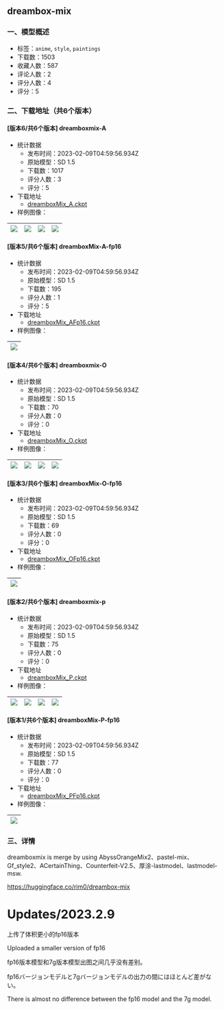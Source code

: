 ## dreambox-mix
### 一、模型概述

- 标签：`anime`, `style`, `paintings`
- 下载数：1503
- 收藏人数：587
- 评论人数：2
- 评分人数：4
- 评分：5

### 二、下载地址（共6个版本）

#### [版本6/共6个版本] dreamboxmix-A

- 统计数据
  - 发布时间：2023-02-09T04:59:56.934Z
  - 原始模型：SD 1.5
  - 下载数：1017
  - 评分人数：3
  - 评分：5
- 下载地址
  - [dreamboxMix_A.ckpt](https://civitai.com/api/download/models/8469)
- 样例图像：

| <img src="https://image.civitai.com/xG1nkqKTMzGDvpLrqFT7WA/90eb6709-d336-4100-4d90-4edf58c71e00/width=450/80403.jpeg" /> | <img src="https://image.civitai.com/xG1nkqKTMzGDvpLrqFT7WA/8d785f90-ca7c-4379-b8af-62ec6c05c100/width=450/80407.jpeg" /> | <img src="https://image.civitai.com/xG1nkqKTMzGDvpLrqFT7WA/0cf17cf7-357f-4de9-5729-0b6fda4b5700/width=450/80406.jpeg" /> | <img src="https://image.civitai.com/xG1nkqKTMzGDvpLrqFT7WA/1c52b965-f041-4804-0cad-8dd0a0fd5a00/width=450/80404.jpeg" /> |
| ---- | ---- | ---- | ---- |

#### [版本5/共6个版本] dreamboxMix-A-fp16

- 统计数据
  - 发布时间：2023-02-09T04:59:56.934Z
  - 原始模型：SD 1.5
  - 下载数：195
  - 评分人数：1
  - 评分：5
- 下载地址
  - [dreamboxMix_AFp16.ckpt](https://civitai.com/api/download/models/8903)
- 样例图像：

| <img src="https://image.civitai.com/xG1nkqKTMzGDvpLrqFT7WA/d278a551-3a4d-48bf-72bb-13134c7a5f00/width=450/85152.jpeg" /> |
| ---- |

#### [版本4/共6个版本] dreamboxmix-O

- 统计数据
  - 发布时间：2023-02-09T04:59:56.934Z
  - 原始模型：SD 1.5
  - 下载数：70
  - 评分人数：0
  - 评分：0
- 下载地址
  - [dreamboxMix_O.ckpt](https://civitai.com/api/download/models/8470)
- 样例图像：

| <img src="https://image.civitai.com/xG1nkqKTMzGDvpLrqFT7WA/03eeef6c-e3f8-4d3c-5290-e728d19b6d00/width=450/80413.jpeg" /> | <img src="https://image.civitai.com/xG1nkqKTMzGDvpLrqFT7WA/eab9bbaf-62e0-4f72-c288-374360ec7900/width=450/80412.jpeg" /> | <img src="https://image.civitai.com/xG1nkqKTMzGDvpLrqFT7WA/ada3dfd1-7510-4eb2-105a-f213034af200/width=450/80411.jpeg" /> | <img src="https://image.civitai.com/xG1nkqKTMzGDvpLrqFT7WA/e663fc3c-be8e-4221-86a2-ed87ac11b100/width=450/80410.jpeg" /> |
| ---- | ---- | ---- | ---- |

#### [版本3/共6个版本] dreamboxMix-O-fp16

- 统计数据
  - 发布时间：2023-02-09T04:59:56.934Z
  - 原始模型：SD 1.5
  - 下载数：69
  - 评分人数：0
  - 评分：0
- 下载地址
  - [dreamboxMix_OFp16.ckpt](https://civitai.com/api/download/models/8904)
- 样例图像：

| <img src="https://image.civitai.com/xG1nkqKTMzGDvpLrqFT7WA/5340d073-73e8-49b7-014a-6ef3e086a200/width=450/85153.jpeg" /> |
| ---- |

#### [版本2/共6个版本] dreamboxmix-p

- 统计数据
  - 发布时间：2023-02-09T04:59:56.934Z
  - 原始模型：SD 1.5
  - 下载数：75
  - 评分人数：0
  - 评分：0
- 下载地址
  - [dreamboxMix_P.ckpt](https://civitai.com/api/download/models/8471)
- 样例图像：

| <img src="https://image.civitai.com/xG1nkqKTMzGDvpLrqFT7WA/77b5f796-809e-4345-492c-4ef05e5c3b00/width=450/80418.jpeg" /> | <img src="https://image.civitai.com/xG1nkqKTMzGDvpLrqFT7WA/3439d09e-7bde-4c9e-d26d-455bcb0e2800/width=450/80417.jpeg" /> | <img src="https://image.civitai.com/xG1nkqKTMzGDvpLrqFT7WA/9ec8cbde-11a0-413b-1762-25450b886f00/width=450/80416.jpeg" /> | <img src="https://image.civitai.com/xG1nkqKTMzGDvpLrqFT7WA/052eecbf-f091-4e3e-f603-636e35e66e00/width=450/80415.jpeg" /> |
| ---- | ---- | ---- | ---- |

#### [版本1/共6个版本] dreamboxMix-P-fp16

- 统计数据
  - 发布时间：2023-02-09T04:59:56.934Z
  - 原始模型：SD 1.5
  - 下载数：77
  - 评分人数：0
  - 评分：0
- 下载地址
  - [dreamboxMix_PFp16.ckpt](https://civitai.com/api/download/models/8905)
- 样例图像：

| <img src="https://image.civitai.com/xG1nkqKTMzGDvpLrqFT7WA/2b31531e-e1c8-4de4-d9dc-8194f2c48200/width=450/85154.jpeg" /> |
| ---- |


### 三、详情
<p>dreamboxmix is merge by using AbyssOrangeMix2、pastel-mix、Gf_style2、ACertainThing、Counterfeit-V2.5、厚涂-lastmodel、lastmodel-msw.</p><p><a target="_blank" rel="ugc" href="https://huggingface.co/rim0/dreambox-mix">https://huggingface.co/rim0/dreambox-mix</a></p><p></p><h1><strong>Updates/2023.2.9</strong></h1><p>上传了体积更小的fp16版本</p><p>Uploaded a smaller version of fp16</p><p></p><p>fp16版本模型和7g版本模型出图之间几乎没有差别。</p><p>fp16バージョンモデルと7gバージョンモデルの出力の間にはほとんど差がない。</p><p>There is almost no difference between the fp16 model and the 7g model.</p><p></p>